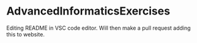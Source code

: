 # AdvancedInformaticsExercises

 Editing README in VSC code editor.
 Will then make a pull request adding this to website. 